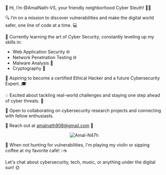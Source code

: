 👋 Hi, I’m @AmalNath-VS, your friendly neighborhood Cyber Sleuth! 🕵️‍♂️

🔍 I’m on a mission to discover vulnerabilities and make the digital world safer, one line of code at a time. 💻

🌱 Currently learning the art of Cyber Security, constantly leveling up my skills in:
   - Web Application Security 🌐
   - Network Penetration Testing 🌐
   - Malware Analysis 🦠
   - Cryptography 🔐

🚀 Aspiring to become a certified Ethical Hacker and a future Cybersecurity Expert. 🎓

💡 Excited about tackling real-world challenges and staying one step ahead of cyber threats. 💪

🤝 Open to collaborating on cybersecurity research projects and connecting with fellow enthusiasts.

📧 Reach out at [amalnath908@gmail.com](amalnath908@gmail.com) 📲

<p align="center"> <img src="https://komarev.com/ghpvc/?username=Amal-N47h&label=Profile%20views&color=green&style=flat" alt="Amal-N47h" /> </p>

🎸 When not hunting for vulnerabilities, I'm playing my violin or sipping coffee at my favorite café! 🎶☕

Let's chat about cybersecurity, tech, music, or anything under the digital sun! 🌞


<!---
AmalNath-VS/AmalNath-VS is a ✨ special ✨ repository because its `README.md` (this file) appears on your GitHub profile.
You can click the Preview link to take a look at your changes.
--->
